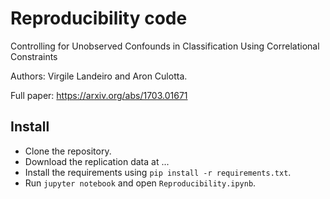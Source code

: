 # Reproducibility code

Controlling for Unobserved Confounds in Classification Using Correlational Constraints

Authors: Virgile Landeiro and Aron Culotta.

Full paper: https://arxiv.org/abs/1703.01671

## Install

- Clone the repository.
- Download the replication data at ...
- Install the requirements using `pip install -r requirements.txt`.
- Run `jupyter notebook` and open `Reproducibility.ipynb`.
